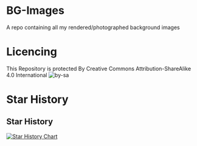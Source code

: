 # BG-Images
A repo containing all my rendered/photographed background images

# Licencing
This Repository is protected By Creative Commons Attribution-ShareAlike 4.0 International
![by-sa](https://github.com/user-attachments/assets/85ca0ff2-dd74-40f2-9546-440b8f578594)


# Star History
## Star History

[![Star History Chart](https://api.star-history.com/svg?repos=NIDNHU/Stroeps-Images&type=Date)](https://star-history.com/#NIDNHU/Stroeps-Images&Date)
